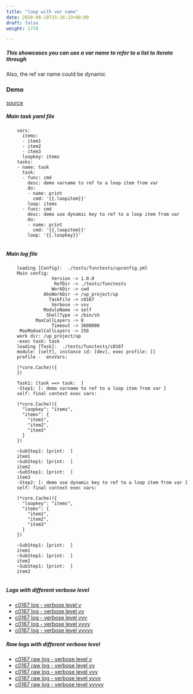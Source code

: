 ```yaml
---
title: "loop with var name"
date: 2020-08-18T15:16:23+88:00
draft: false
weight: 1770

---
```


##### This showcases you can use a var name to refer to a list to iterate through

Also, the ref var name could be dynamic


### Demo








[source](https://github.com/upcmd/up/blob/master/tests/functests/c0167.yml)

##### Main task yaml file
```
    vars:
      items:
      - item1
      - item2
      - item3
      loopkey: items
    tasks:
    - name: task
      task:
      - func: cmd
        desc: demo varname to ref to a loop item from var
        do:
        - name: print
          cmd: '{{.loopitem}}'
        loop: items
      - func: cmd
        desc: demo use dynamic key to ref to a loop item from var
        do:
        - name: print
          cmd: '{{.loopitem}}'
        loop: '{{.loopkey}}'
    
```
##### Main log file
```
    loading [Config]:  ./tests/functests/upconfig.yml
    Main config:
                 Version -> 1.0.0
                  RefDir -> ./tests/functests
                 WorkDir -> cwd
              AbsWorkDir -> /up_project/up
                TaskFile -> c0167
                 Verbose -> vvv
              ModuleName -> self
               ShellType -> /bin/sh
           MaxCallLayers -> 8
                 Timeout -> 3600000
     MaxModuelCallLayers -> 256
    work dir: /up_project/up
    -exec task: task
    loading [Task]:  ./tests/functests/c0167
    module: [self], instance id: [dev], exec profile: []
    profile -  envVars:
    
    (*core.Cache)({
    })
    
    Task1: [task ==> task:  ]
    -Step1: [: demo varname to ref to a loop item from var ]
    self: final context exec vars:
    
    (*core.Cache)({
      "loopkey": "items",
      "items": {
        "item1",
        "item2",
        "item3"
      }
    })
    
    ~SubStep1: [print:  ]
    item1
    ~SubStep1: [print:  ]
    item2
    ~SubStep1: [print:  ]
    item3
    -Step2: [: demo use dynamic key to ref to a loop item from var ]
    self: final context exec vars:
    
    (*core.Cache)({
      "loopkey": "items",
      "items": {
        "item1",
        "item2",
        "item3"
      }
    })
    
    ~SubStep1: [print:  ]
    item1
    ~SubStep1: [print:  ]
    item2
    ~SubStep1: [print:  ]
    item3
    
```


##### Logs with different verbose level
* [c0167 log - verbose level v](../../logs/c0167_v)
* [c0167 log - verbose level vv](../../logs/c0167_vv)
* [c0167 log - verbose level vvv](../../logs/c0167_vvvv)
* [c0167 log - verbose level vvvv](../../logs/c0167_vvvv)
* [c0167 log - verbose level vvvvv](../../logs/c0167_vvvvv)

##### Raw logs with different verbose level
* [c0167 raw log - verbose level v](../../reflogs/c0167_v.log)
* [c0167 raw log - verbose level vv](../../reflogs/c0167_vv.log)
* [c0167 raw log - verbose level vvv](../../reflogs/c0167_vvv.log)
* [c0167 raw log - verbose level vvvv](../../reflogs/c0167_vvvv.log)
* [c0167 raw log - verbose level vvvvv](../../reflogs/c0167_vvvvv.log)







